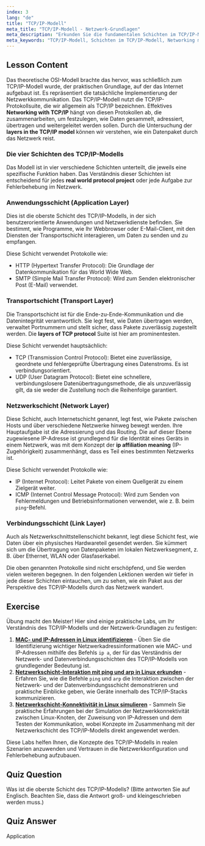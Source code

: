 ```yaml
---
index: 3
lang: "de"
title: "TCP/IP-Modell"
meta_title: "TCP/IP-Modell - Netzwerk-Grundlagen"
meta_description: "Erkunden Sie die fundamentalen Schichten im TCP/IP-Modell, dem Eckpfeiler moderner Netzwerke. Erfahren Sie mehr über die Anwendungs-, Transport-, Netzwerk- und Link-Schicht für effektives Networking mit TCP/IP."
meta_keywords: "TCP/IP-Modell, Schichten im TCP/IP-Modell, Networking mit TCP/IP, Schichten des TCP-Protokolls, Netzwerkschichten, TCP, IP, Linux-Networking, reales Protokollprojekt"
---
```


## Lesson Content

Das theoretische OSI-Modell brachte das hervor, was schließlich zum TCP/IP-Modell wurde, der praktischen Grundlage, auf der das Internet aufgebaut ist. Es repräsentiert die tatsächliche Implementierung der Netzwerkkommunikation. Das TCP/IP-Modell nutzt die TCP/IP-Protokollsuite, die wir allgemein als TCP/IP bezeichnen. Effektives **Networking with TCP/IP** hängt von diesen Protokollen ab, die zusammenarbeiten, um festzulegen, wie Daten gesammelt, adressiert, übertragen und weitergeleitet werden sollen. Durch die Untersuchung der **layers in the TCP/IP model** können wir verstehen, wie ein Datenpaket durch das Netzwerk reist.

### Die vier Schichten des TCP/IP-Modells

Das Modell ist in vier verschiedene Schichten unterteilt, die jeweils eine spezifische Funktion haben. Das Verständnis dieser Schichten ist entscheidend für jedes **real world protocol project** oder jede Aufgabe zur Fehlerbehebung im Netzwerk.

### Anwendungsschicht (Application Layer)

Dies ist die oberste Schicht des TCP/IP-Modells, in der sich benutzerorientierte Anwendungen und Netzwerkdienste befinden. Sie bestimmt, wie Programme, wie Ihr Webbrowser oder E-Mail-Client, mit den Diensten der Transportschicht interagieren, um Daten zu senden und zu empfangen.

Diese Schicht verwendet Protokolle wie:

- HTTP (Hypertext Transfer Protocol): Die Grundlage der Datenkommunikation für das World Wide Web.
- SMTP (Simple Mail Transfer Protocol): Wird zum Senden elektronischer Post (E-Mail) verwendet.

### Transportschicht (Transport Layer)

Die Transportschicht ist für die Ende-zu-Ende-Kommunikation und die Datenintegrität verantwortlich. Sie legt fest, wie Daten übertragen werden, verwaltet Portnummern und stellt sicher, dass Pakete zuverlässig zugestellt werden. Die **layers of TCP protocol** Suite ist hier am prominentesten.

Diese Schicht verwendet hauptsächlich:

- TCP (Transmission Control Protocol): Bietet eine zuverlässige, geordnete und fehlergeprüfte Übertragung eines Datenstroms. Es ist verbindungsorientiert.
- UDP (User Datagram Protocol): Bietet eine schnellere, verbindungslosere Datenübertragungsmethode, die als unzuverlässig gilt, da sie weder die Zustellung noch die Reihenfolge garantiert.

### Netzwerkschicht (Network Layer)

Diese Schicht, auch Internetschicht genannt, legt fest, wie Pakete zwischen Hosts und über verschiedene Netzwerke hinweg bewegt werden. Ihre Hauptaufgabe ist die Adressierung und das Routing. Die auf dieser Ebene zugewiesene IP-Adresse ist grundlegend für die Identität eines Geräts in einem Netzwerk, was mit dem Konzept der **ip affiliation meaning** (IP-Zugehörigkeit) zusammenhängt, dass es Teil eines bestimmten Netzwerks ist.

Diese Schicht verwendet Protokolle wie:

- IP (Internet Protocol): Leitet Pakete von einem Quellgerät zu einem Zielgerät weiter.
- ICMP (Internet Control Message Protocol): Wird zum Senden von Fehlermeldungen und Betriebsinformationen verwendet, wie z. B. beim `ping`-Befehl.

### Verbindungsschicht (Link Layer)

Auch als Netzwerkschnittstellenschicht bekannt, legt diese Schicht fest, wie Daten über ein physisches Hardwareteil gesendet werden. Sie kümmert sich um die Übertragung von Datenpaketen im lokalen Netzwerksegment, z. B. über Ethernet, WLAN oder Glasfaserkabel.

Die oben genannten Protokolle sind nicht erschöpfend, und Sie werden vielen weiteren begegnen. In den folgenden Lektionen werden wir tiefer in jede dieser Schichten eintauchen, um zu sehen, wie ein Paket aus der Perspektive des TCP/IP-Modells durch das Netzwerk wandert.

## Exercise

Übung macht den Meister! Hier sind einige praktische Labs, um Ihr Verständnis des TCP/IP-Modells und der Netzwerk-Grundlagen zu festigen:

1. **[MAC- und IP-Adressen in Linux identifizieren](https://labex.io/de/labs/comptia-identify-mac-and-ip-addresses-in-linux-592731)** - Üben Sie die Identifizierung wichtiger Netzwerkadressinformationen wie MAC- und IP-Adressen mithilfe des Befehls `ip a`, der für das Verständnis der Netzwerk- und Datenverbindungsschichten des TCP/IP-Modells von grundlegender Bedeutung ist.
2. **[Netzwerkschicht-Interaktion mit ping und arp in Linux erkunden](https://labex.io/de/labs/comptia-explore-network-layer-interaction-with-ping-and-arp-in-linux-592746)** - Erfahren Sie, wie die Befehle `ping` und `arp` die Interaktion zwischen der Netzwerk- und der Datenverbindungsschicht demonstrieren und praktische Einblicke geben, wie Geräte innerhalb des TCP/IP-Stacks kommunizieren.
3. **[Netzwerkschicht-Konnektivität in Linux simulieren](https://labex.io/de/labs/comptia-simulate-network-layer-connectivity-in-linux-592752)** - Sammeln Sie praktische Erfahrungen bei der Simulation der Netzwerkkonnektivität zwischen Linux-Knoten, der Zuweisung von IP-Adressen und dem Testen der Kommunikation, wobei Konzepte im Zusammenhang mit der Netzwerkschicht des TCP/IP-Modells direkt angewendet werden.

Diese Labs helfen Ihnen, die Konzepte des TCP/IP-Modells in realen Szenarien anzuwenden und Vertrauen in die Netzwerkkonfiguration und Fehlerbehebung aufzubauen.

## Quiz Question

Was ist die oberste Schicht des TCP/IP-Modells? (Bitte antworten Sie auf Englisch. Beachten Sie, dass die Antwort groß- und kleingeschrieben werden muss.)

## Quiz Answer

Application
